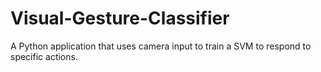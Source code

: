# Visual-Gesture-Classifier
A Python application that uses camera input to train a SVM to respond to specific actions.
